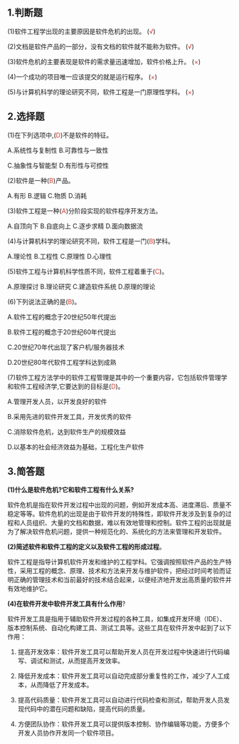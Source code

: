 ## 1.判断题

(1)软件工程学出现的主要原因是软件危机的出现。 (<font color="#d83931">√</font>)

(2)文档是软件产品的一部分，没有文档的软件就不能称为软件。 (<font color="#d83931">√</font>)

(3)软件危机的主要表现是软件的需求量迅速增加，软件价格上升。 (<font color="#d83931">×</font>)

(4)一个成功的项目唯一应该提交的就是运行程序。 (<font color="#d83931">×</font>)

(5)与计算机科学的理论研究不同，软件工程是一门原理性学科。 (<font color="#d83931">×</font>)

## 2.选择题

(1)在下列选项中,(<font color="#d83931">D</font>)不是软件的特征。

A.系统性与复制性 B.可靠性与一致性

C.抽象性与智能型 D.有形性与可控性

(2)软件是一种(<font color="#d83931">B</font>)产品。

A.有形 B.逻辑 C.物质 D.消耗

(3)软件工程是一种(<font color="#d83931">A</font>)分阶段实现的软件程序开发方法。

A.自顶向下 B.自底向上 C.逐步求精 D.面向数据流

(4)与计算机科学的理论研究不同，软件工程是一门(<font color="#d83931">B</font>)学科。

A.理论性 B.工程性 C.原理性 D.心理性

(5)软件工程与计算机科学性质不同，软件工程着重于(<font color="#d83931">C</font>)。

A.原理探讨 B.理论研究 C.建造软件系统 D.原理的理论

(6)下列说法正确的是(<font color="#d83931">B</font>)。

A.软件工程的概念于20世纪50年代提出

B.软件工程的概念于20世纪60年代提出

C.20世纪70年代出现了客户机/服务器技术

D.20世纪80年代软件工程学科达到成熟

(7)软件工程方法学中的软件工程管理是其中的一个重要内容，它包括软件管理学和软件工程经济学,它要达到的目标是(<font color="#d83931">D</font>)。

A.管理开发人员，以开发良好的软件

B.采用先进的软件开发工具，开发优秀的软件

C.消除软件危机，达到软件生产的规模效益

D.以基本的社会经济效益为基础，工程化生产软件

## 3.简答题

**(1)什么是软件危机?它和软件工程有什么关系?**

软件危机是指在软件开发过程中出现的问题，例如开发成本高、进度滞后、质量不稳定等等。软件危机的出现是由于软件开发的特殊性，即软件开发涉及到复杂的过程和人员组织、大量的文档和数据，难以有效地管理和控制。软件工程的出现就是为了解决软件危机问题，提供一种规范化的、系统化的方法来管理和开发软件。

**(2)简述软件和软件工程的定义以及软件工程的形成过程**。

软件工程是指导计算机软件开发和维护的工程学科。它强调按照软件产品的生产特性，采用工程的概念、原理、技术和方法来开发与维护软件，把经过时间考验而证明正确的管理技术和当前最好的技术结合起来，以便经济地开发出高质量的软件并有效地维护它。

**(4)在软件开发中软件开发工具有什么作用**?

软件开发工具是指用于辅助软件开发过程的各种工具，如集成开发环境（IDE）、版本控制系统、自动化构建工具、测试工具等。这些工具在软件开发中起到了以下作用：

1. 提高开发效率：软件开发工具可以帮助开发人员在开发过程中快速进行代码编写、调试和测试，从而提高开发效率。

2. 降低开发成本：软件开发工具可以自动完成部分重复性的工作，减少了人工成本，从而降低了开发成本。

3. 提高代码质量：软件开发工具可以自动进行代码检查和测试，帮助开发人员发现代码中的潜在问题和缺陷，提高代码的质量。

4. 方便团队协作：软件开发工具可以提供版本控制、协作编辑等功能，方便多个开发人员协作开发同一个软件项目。
